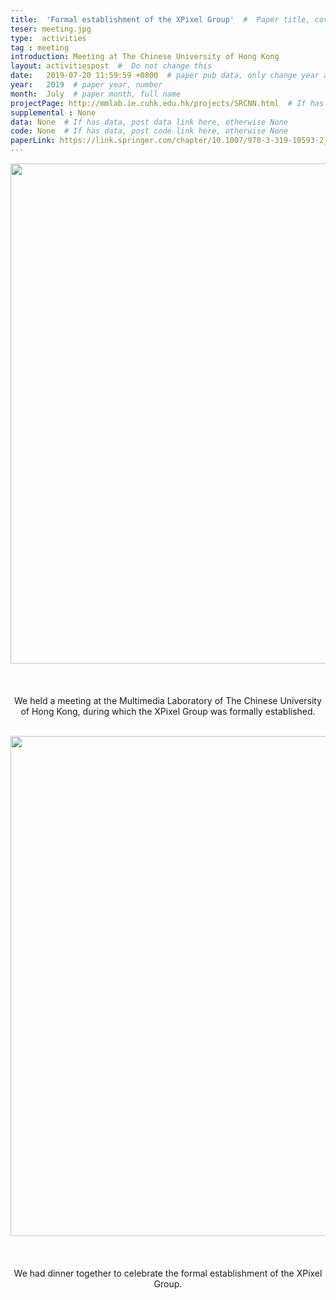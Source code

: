 ```yaml
---
title:  'Formal establishment of the XPixel Group'  #  Paper title, covered by ''
teser: meeting.jpg
type:  activities
tag : meeting
introduction: Meeting at The Chinese University of Hong Kong
layout: activitiespost  #  Do not change this
date:   2019-07-20 11:59:59 +0800  # paper pub data, only change year and month according to this format
year:   2019  # paper year, number
month:  July  # paper month, full name
projectPage: http://mmlab.ie.cuhk.edu.hk/projects/SRCNN.html  # If has project page, link here, otherwise None
supplemental : None
data: None  # If has data, post data link here, otherwise None
code: None  # If has data, post code link here, otherwise None
paperLink: https://link.springer.com/chapter/10.1007/978-3-319-10593-2_13  # post paper pdf link here
---
```


<center><img src="http://xpixel.group/images/activities/meeting.jpg" width = "800" height = "auto"  /></center>

&nbsp;
&nbsp;
<center>
<p style="font-size:20px;width:100%;text-align:left" >

We held a meeting at the Multimedia Laboratory of The Chinese University of Hong Kong, during which the XPixel Group was formally established.

</p>
</center>
&nbsp;
&nbsp;


<center><img src="http://xpixel.group/images/activities/meeting_feast.jpg" width = "800" height = "auto"  /></center>

&nbsp;
<center>
<p style="font-size:20px;width:100%;text-align:left" >

We had dinner together to celebrate the formal establishment of the XPixel Group.

</p>
</center>
&nbsp;
